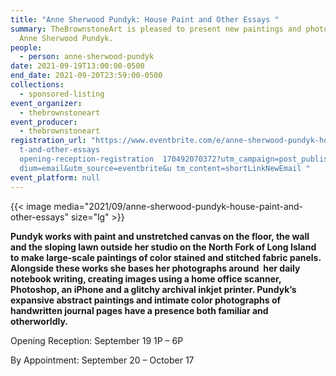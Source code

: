 ```yaml
---
title: "Anne Sherwood Pundyk: House Paint and Other Essays "
summary: TheBrownstoneArt is pleased to present new paintings and photographs by
  Anne Sherwood Pundyk.
people:
  - person: anne-sherwood-pundyk
date: 2021-09-19T13:00:00-0500
end_date: 2021-09-20T23:59:00-0500
collections:
  - sponsored-listing
event_organizer:
  - thebrownstoneart
event_producer:
  - thebrownstoneart
registration_url: "https://www.eventbrite.com/e/anne-sherwood-pundyk-house-pain\
  t-and-other-essays
  opening-reception-registration  170492070372?utm_campaign=post_publish&utm_me\
  dium=email&utm_source=eventbrite&u tm_content=shortLinkNewEmail "
event_platform: null
---
```

{{< image media="2021/09/anne-sherwood-pundyk-house-paint-and-other-essays" size="lg" >}}

**Pundyk works with paint and unstretched canvas on the floor, the wall and the sloping lawn outside her studio on the North Fork of Long Island to make large-scale paintings of color stained and stitched fabric panels. Alongside these works she bases her photographs around  her daily notebook writing, creating images using a home office scanner, Photoshop, an iPhone and a glitchy archival inkjet printer. Pundyk’s expansive abstract paintings and intimate color photographs of handwritten journal pages have a presence both familiar and otherworldly.** 

Opening Reception: September 19 1P – 6P 

By Appointment: September 20 – October 17